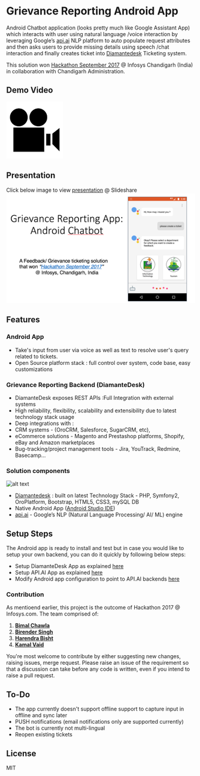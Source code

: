 # Grievance Reporting Android App 
Android Chatbot application (looks pretty much like Google Assistant App) which interacts with user using natural language /voice interaction by leveraging Google’s [api.ai](https://api.ai/) NLP platform to auto populate request attributes and then asks users to provide missing details using speech /chat interaction and finally creates ticket into [Diamantedesk](https://diamantedesk.com/getting-started/) Ticketing system. 

This solution won [Hackathon September 2017](http://punjabnewsexpress.com/chandigarh/news/infosys-chandigarh-successfully-concludes-hackathon-september-2017-66632.aspx) @ Infosys Chandigarh (India) in collaboration with Chandigarh Administration.

## Demo Video
[![Grievance Reporting Chatbot Video](/docs/video.png)](https://youtu.be/ek_nXzSPhhs)


## Presentation
Click below image to view [presentation](https://www.slideshare.net/BirenderSingh2/android-chatbot-grievancereportingsolution) @ Slideshare
[![Grievance Reporting Chatbot](/docs/about_app.png)](https://www.slideshare.net/BirenderSingh2/android-chatbot-grievancereportingsolution)

## Features
### Android App
* Take's input from user via voice as well as text to resolve user's query related to tickets.
* Open Source platform stack : full control over system, code base, easy customizations

### Grievance Reporting Backend (DiamanteDesk)
* DiamanteDesk exposes REST APIs :Full Integration with external systems
* High reliability, flexibility, scalability and extensibility due to latest technology stack usage
* Deep integrations with :
* CRM systems - (OroCRM, Salesforce, SugarCRM, etc), 
* eCommerce solutions - Magento and Prestashop platforms, Shopify, eBay and Amazon marketplaces
* Bug-tracking/project management tools - Jira, YouTrack, Redmine, Basecamp…

### Solution components
![alt text](https://github.com/birender-s/ticketing-client-android/blob/master/docs/tech_design.png)

* [Diamantedesk](https://diamantedesk.com/getting-started/) : built on latest Technology Stack - PHP, Symfony2, OroPlatform, Bootstrap, HTML5, CSS3, mySQL DB
* Native Android App ([Android Studio IDE](https://developer.android.com/studio/index.html))
* [api.ai](https://api.ai/)  - Google’s NLP (Natural Language Processing/ AI/ ML) engine


## Setup Steps
The Android app is ready to install and test but in case you would like to setup your own backend, you can do it quickly by following below steps:
* Setup DiamanteDesk App as explained [here](https://github.com/birender-s/ticketing-client-android/tree/master/docs/diamante_setup)
* Setup API.AI App as explained [here](https://github.com/birender-s/ticketing-client-android/tree/master/docs/api.ai_setup)
* Modify Android app configuration to point to API.AI backends [here](https://github.com/birender-s/ticketing-client-android/tree/master/docs) 

### Contribution
As mentioend earlier, this project is the outcome of Hackathon 2017 @ Infosys.com. The team comprised of:
1. [**Bimal Chawla**](https://www.linkedin.com/in/bimalchawla89)
2. [**Birender Singh**](https://www.linkedin.com/in/birenders)
3. [**Harendra Bisht**](https://www.linkedin.com/in/harendra-singh-bisht-87a69484)
4. [**Kamal Vaid**](https://www.linkedin.com/in/kamal-vaid-4620693b)

You're most welcome to contribute by either suggesting new changes, raising issues, merge request.
Please raise an issue of the requirement so that a discussion can take before any code is written, 
even if you intend to raise a pull request.

## To-Do
* The app currently doesn't support offline support to capture input in offline and sync later
* PUSH notifications (email notifications only are supported currently)
* The bot is currently not multi-lingual
* Reopen existing tickets

## License
MIT

